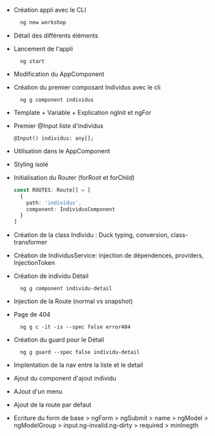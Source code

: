 * Création appli avec le CLI

  ``` bash
    ng new workshop
  ```

* Détail des différents éléments

* Lancement de l'appli 

  ```
    ng start
  ```

* Modification du AppComponent

* Création du premier composant Individus avec le cli

  ```
    ng g component individus
  ```

* Template + Variable + Explication ngInit et ngFor

* Premier @Input liste d'individus
  ```
  @Input() individus: any[];
  ```


* Utilisation dans le AppComponent

* Styling isolé 

* Initialisation du Router (forRoot et forChild)
  ``` TypeScript
  const ROUTES: Route[] = [
    {
      path: 'individus',
      component: IndividusComponent
    }
  ]
  ```

* Création de la class Individu : Duck typing, conversion, class-transformer

* Création de IndividusService: injection de dépendences, providers, InjectionToken

* Création de individu Détail

  ```
    ng g component individu-detail
  ```

* Injection de la Route (normal vs snapshot)

* Page de 404

  ```
    ng g c -it -is --spec false error404
  ```

* Création du guard pour le Détail
  ```
    ng g guard --spec false individu-detail
  ```

* Implentation de la nav entre la liste et le detail

* Ajout du component d'ajout individu

* AJout d'un menu

* Ajout de la route par defaut

* Ecriture du form de base > ngForm > ngSubmit > name > ngModel > ngModelGroup > input.ng-invalid.ng-dirty > required > minlnegth